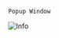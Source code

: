 ```
Popup Window
```
![Info](https://github.com/user-attachments/assets/bb509b48-2f00-4784-8470-fb3de28c9992)
